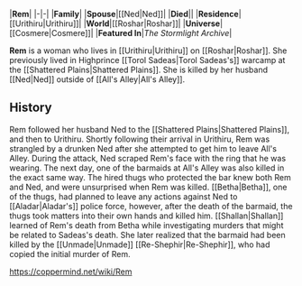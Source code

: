|**Rem**|
|-|-|
|**Family**|
|**Spouse**|[[Ned\|Ned]]|
|**Died**||
|**Residence**|[[Urithiru\|Urithiru]]|
|**World**|[[Roshar\|Roshar]]|
|**Universe**|[[Cosmere\|Cosmere]]|
|**Featured In**|*The Stormlight Archive*|

**Rem** is a woman who lives in [[Urithiru\|Urithiru]] on [[Roshar\|Roshar]]. She previously lived in Highprince [[Torol Sadeas\|Torol Sadeas's]] warcamp at the [[Shattered Plains\|Shattered Plains]]. She is killed by her husband [[Ned\|Ned]] outside of [[All's Alley\|All's Alley]].

## History
Rem followed her husband Ned to the [[Shattered Plains\|Shattered Plains]], and then to Urithiru. Shortly following their arrival in Urithiru, Rem was strangled by a drunken Ned after she attempted to get him to leave All's Alley. During the attack, Ned scraped Rem's face with the ring that he was wearing. The next day, one of the barmaids at All's Alley was also killed in the exact same way. The hired thugs who protected the bar knew both Rem and Ned, and were unsurprised when Rem was killed. [[Betha\|Betha]], one of the thugs, had planned to leave any actions against Ned to [[Aladar\|Aladar's]] police force, however, after the death of the barmaid, the thugs took matters into their own hands and killed him.
[[Shallan\|Shallan]] learned of Rem's death from Betha while investigating murders that might be related to Sadeas's death. She later realized that the barmaid had been killed by the [[Unmade\|Unmade]] [[Re-Shephir\|Re-Shephir]], who had copied the initial murder of Rem.



https://coppermind.net/wiki/Rem